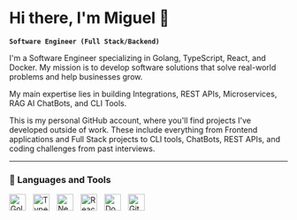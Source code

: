 # Hi there, I'm Miguel 👋

**`Software Engineer (Full Stack/Backend)`**

I'm a Software Engineer specializing in Golang, TypeScript, React, and Docker. My mission is to develop software solutions that solve real-world problems and help businesses grow.

My main expertise lies in building Integrations, REST APIs, Microservices, RAG AI ChatBots, and CLI Tools.

This is my personal GitHub account, where you'll find projects I've developed outside of work. These include everything from Frontend applications and Full Stack projects to CLI tools, ChatBots, REST APIs, and coding challenges from past interviews.

---

### 🧰 Languages and Tools
<img align="left" alt="Golang" width="30px" style="padding-right:10px;" src="https://cdn.jsdelivr.net/gh/devicons/devicon/icons/go/go-original.svg" /> 
<img align="left" alt="TypeScript" width="30px" style="padding-right:10px;" src="https://cdn.jsdelivr.net/gh/devicons/devicon/icons/typescript/typescript-original.svg" /> 
<img align="left" alt="Next.js" width="30px" style="padding-right:10px;" src="https://cdn.jsdelivr.net/gh/devicons/devicon/icons/nextjs/nextjs-original.svg" /> 
<img align="left" alt="React" width="30px" style="padding-right:10px;" src="https://cdn.jsdelivr.net/gh/devicons/devicon/icons/react/react-original.svg" /> <img align="left" alt="Docker" width="30px" style="padding-right:10px;" src="https://cdn.jsdelivr.net/gh/devicons/devicon/icons/docker/docker-original.svg" /> 
<img align="left" alt="Git" width="30px" style="padding-right:10px;" src="https://cdn.jsdelivr.net/gh/devicons/devicon/icons/git/git-original.svg" />

<br />

#

[website]: https://miguel-portfolio-two.vercel.app/

